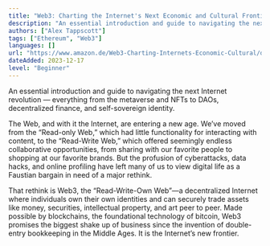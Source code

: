 ```yaml
---
title: "Web3: Charting the Internet's Next Economic and Cultural Frontier"
description: "An essential introduction and guide to navigating the next Internet revolution."
authors: ["Alex Tappscott"]
tags: ["Ethereum", "Web3"]
languages: []
url: "https://www.amazon.de/Web3-Charting-Internets-Economic-Cultural/dp/006329995X"
dateAdded: 2023-12-17
level: "Beginner"
---
```


An essential introduction and guide to navigating the next Internet revolution — everything from the metaverse and NFTs to DAOs, decentralized finance, and self-sovereign identity.

The Web, and with it the Internet, are entering a new age. We’ve moved from the “Read-only Web,” which had little functionality for interacting with content, to the “Read-Write Web,” which offered seemingly endless collaborative opportunities, from sharing with our favorite people to shopping at our favorite brands. But the profusion of cyberattacks, data hacks, and online profiling have left many of us to view digital life as a Faustian bargain in need of a major rethink.

That rethink is Web3, the “Read-Write-Own Web”—a decentralized Internet where individuals own their own identities and can securely trade assets like money, securities, intellectual property, and art peer to peer. Made possible by blockchains, the foundational technology of bitcoin, Web3 promises the biggest shake up of business since the invention of double-entry bookkeeping in the Middle Ages. It is the Internet’s new frontier.
